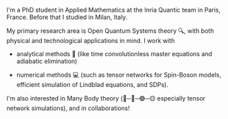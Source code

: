 I'm a PhD student in Applied Mathematics at the Inria Quantic team in Paris, France. Before that I studied in Milan, Italy. 

My primary research area is Open Quantum Systems theory 🔍, with both physical and technological applications in mind. I work with 

- analytical methods 📝 (like time convolutionless master equations and adiabatic elimination) 

- numerical methods 💻 (such as tensor networks for Spin-Boson models, efficient simulation of Lindblad equations, and SDPs).


I'm also interested in Many Body theory (🔵─🔴─🟢─🟡 especially tensor network simulations), and in collaborations!

<!--
**angelariva/angelariva** is a ✨ _special_ ✨ repository because its `README.md` (this file) appears on your GitHub profile.

Here are some ideas to get you started:

- 🔭 I’m currently working on ...
- 🌱 I’m currently learning ...
- 👯 I’m looking to collaborate on ...
- 🤔 I’m looking for help with ...
- 💬 Ask me about ...
- 📫 How to reach me: ...
- 😄 Pronouns: ...
- ⚡ Fun fact: ...
-->
